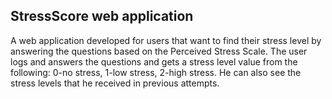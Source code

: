 ## StressScore web application

A web application developed for users that want to find their stress level by answering the questions based on the Perceived Stress Scale. The user logs and answers the questions and gets a stress level value from the following: 0-no stress, 1-low stress, 2-high stress. He can also see the stress levels that he received in previous attempts.
